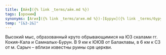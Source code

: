 ```yaml
---
title: [Айя]({% link _terms/айя.md %})
tags: [ороним]
synonyms: [Агия]({% link _terms/агия.md %})-[Бурун]({% link _terms/бурун.md %})
temp: "[&З-2&]"
---
```


Высокий мыс, образованный круто обрывающимися на ЮЗ скалами гг. Кокия-Кала и
Самналых-Бурун. В 9 км к ЮЮВ от Балаклавы, в 6 км к СЗ от м. Сарыч – вблизи
известны руины срв церкви.
